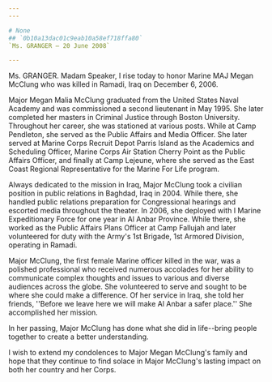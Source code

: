 ```yaml
---
---

# None
## `0b10a13dac01c9eab10a58ef718ffa80`
`Ms. GRANGER — 20 June 2008`

---
```



Ms. GRANGER. Madam Speaker, I rise today to honor Marine MAJ Megan 
McClung who was killed in Ramadi, Iraq on December 6, 2006.

Major Megan Malia McClung graduated from the United States Naval 
Academy and was commissioned a second lieutenant in May 1995. She later 
completed her masters in Criminal Justice through Boston University. 
Throughout her career, she was stationed at various posts. While at 
Camp Pendleton, she served as the Public Affairs and Media Officer. She 
later served at Marine Corps Recruit Depot Parris Island as the 
Academics and Scheduling Officer, Marine Corps Air Station Cherry Point 
as the Public Affairs Officer, and finally at Camp Lejeune, where she 
served as the East Coast Regional Representative for the Marine For 
Life program.

Always dedicated to the mission in Iraq, Major McClung took a 
civilian position in public relations in Baghdad, Iraq in 2004. While 
there, she handled public relations preparation for Congressional 
hearings and escorted media throughout the theater. In 2006, she 
deployed with I Marine Expeditionary Force for one year in Al Anbar 
Province. While there, she worked as the Public Affairs Plans Officer 
at Camp Fallujah and later volunteered for duty with the Army's 1st 
Brigade, 1st Armored Division, operating in Ramadi.

Major McClung, the first female Marine officer killed in the war, was 
a polished professional who received numerous accolades for her ability 
to communicate complex thoughts and issues to various and diverse 
audiences across the globe. She volunteered to serve and sought to be 
where she could make a difference. Of her service in Iraq, she told her 
friends, ''Before we leave here we will make Al Anbar a safer place.'' 
She accomplished her mission.

In her passing, Major McClung has done what she did in life--bring 
people together to create a better understanding.

I wish to extend my condolences to Major Megan McClung's family and 
hope that they continue to find solace in Major McClung's lasting 
impact on both her country and her Corps.
